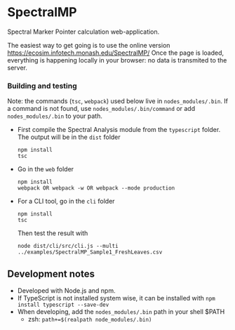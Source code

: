 # SpectralMP
Spectral Marker Pointer calculation web-application.

The easiest way to get going is to use the online version https://ecosim.infotech.monash.edu/SpectralMP/
Once the page is loaded, everything is happening locally in your browser: no data is transmited to the server.

### Building and testing
Note: the commands (`tsc`, `webpack`) used below live in `nodes_modules/.bin`.
If a command is not found, use `nodes_modules/.bin/command` or add `nodes_modules/.bin` to your path.

* First compile the Spectral Analysis module from the `typescript` folder.
  The output will be in the `dist` folder
  ```
  npm install
  tsc
  ```

* Go in the `web` folder
  ```
  npm install
  webpack OR webpack -w OR webpack --mode production
  ```

* For a CLI tool, go in the `cli` folder
  ```
  npm install
  tsc
  ```
  Then test the result with
  ```
  node dist/cli/src/cli.js --multi ../examples/SpectralMP_Sample1_FreshLeaves.csv
  ```

## Development notes
* Developed with Node.js and npm.
* If TypeScript is not installed system wise, it can be installed with `npm install typescript --save-dev`
* When developing, add the `nodes_modules/.bin` path in your shell $PATH
  * zsh: `path+=$(realpath node_modules/.bin)`
